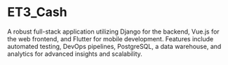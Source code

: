 # ET3_Cash
A robust full-stack application utilizing Django for the backend, Vue.js for the web frontend, and Flutter for mobile development. Features include automated testing, DevOps pipelines, PostgreSQL, a data warehouse, and analytics for advanced insights and scalability.
